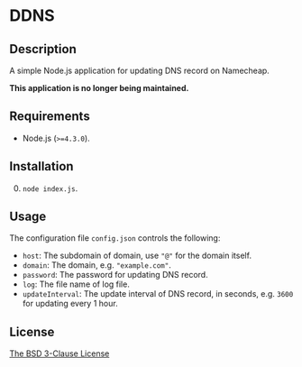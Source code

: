 # DDNS #

## Description ##

A simple Node.js application for updating DNS record on Namecheap.

__This application is no longer being maintained.__

## Requirements ##

* Node.js (`>=4.3.0`).

## Installation ##

0. `node index.js`.

## Usage ##

The configuration file `config.json` controls the following:

* `host`: The subdomain of domain, use `"@"` for the domain itself.
* `domain`: The domain, e.g. `"example.com"`.
* `password`: The password for updating DNS record.
* `log`: The file name of log file.
* `updateInterval`: The update interval of DNS record, in seconds, e.g. `3600` for updating every 1 hour.

## License ##

[The BSD 3-Clause License](http://opensource.org/licenses/BSD-3-Clause)
